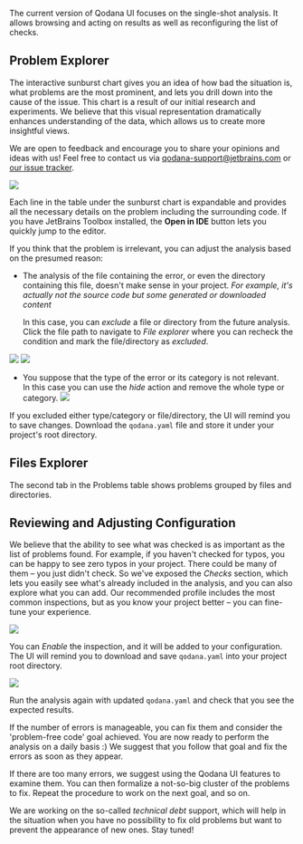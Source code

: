 [//]: # (title: UI Overview)

The current version of Qodana UI focuses on the single-shot analysis. It allows browsing and acting 
on results as well as reconfiguring the list of checks. 

## Problem Explorer

The interactive sunburst chart gives you an idea of how bad the situation is, what problems are the most prominent, and lets you drill down into the cause of the issue. This chart is a result of our initial research and experiments. We believe that this visual representation dramatically enhances understanding of the data, which allows us to create more insightful views. 

We are open to feedback and encourage you to share your opinions and ideas with us!
Feel free to contact us via [qodana-support@jetbrains.com](mailto:qodana-support@jetbrains.com) or [our issue tracker](https://youtrack.jetbrains.com/newIssue?project=QD).

![](general.png)

Each line in the table under the sunburst chart is expandable and provides all the necessary details on the problem including 
the surrounding code. If you have JetBrains Toolbox installed, the **Open in IDE** button lets you quickly jump to the editor.

If you think that the problem is irrelevant, you can adjust the analysis based on the presumed reason:

* The analysis of the file containing the error, or even the directory containing this file, doesn't make sense in your project.
  *For example, it's actually not the source code but some generated or downloaded content*
  
  In this case, you can *exclude* a file or directory from the future analysis. Click the file path to navigate to *File explorer* where you can recheck the condition and mark the file/directory as *excluded*.

![](problem-area.png)
![](files-tree.png)


* You suppose that the type of the error or its category is not relevant.  
  In this case you can use the *hide* action and remove the whole type or category.
![](problem-area-hide.png)
    
If you excluded either type/category or file/directory, the UI will remind you to save changes. Download the `qodana.yaml` file and store it under your project's root directory.

## Files Explorer

The second tab in the Problems table shows problems grouped by files and directories.

## Reviewing and Adjusting Configuration

We believe that the ability to see what was checked is as important as the list of problems found. For example, if you haven't checked for 
typos, you can be happy to see zero typos in your project. There could be many of them – you just didn't check. So we've 
exposed the *Checks* section, which lets you easily see what's already included in the analysis, and you can also explore what you can add. Our recommended profile includes the most common inspections, but as you know your project better – you can fine-tune your 
experience. 

![](profile-settings.png)

You can *Enable* the inspection, and it will be added to your configuration. The UI will remind you to download and save `qodana.yaml` into your project root directory.

![](profile-save.png)

Run the analysis again with updated `qodana.yaml` and check that you see the expected results. 

If the number of errors is manageable, you can fix them and consider the 'problem-free code' goal achieved. You are now ready to perform the 
analysis on a daily basis :) We suggest that you follow that goal and fix the errors as soon as they appear.

If there are too many errors, we suggest using the Qodana UI features to examine them. You can then formalize a not-so-big cluster of the problems to fix. Repeat the procedure to work on the next goal, and so on. 

We are working on the so-called *technical debt* support, which will help in the situation when you have no possibility to fix old problems but want to prevent the appearance of new ones. Stay tuned! 